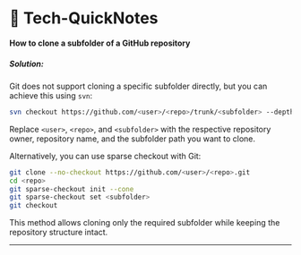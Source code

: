 # 🚀 Tech-QuickNotes

**How to clone a subfolder of a GitHub repository**

##### Solution:
Git does not support cloning a specific subfolder directly, but you can achieve this using `svn`:

```sh
svn checkout https://github.com/<user>/<repo>/trunk/<subfolder> --depth infinity
```

Replace `<user>`, `<repo>`, and `<subfolder>` with the respective repository owner, repository name, and the subfolder path you want to clone.

Alternatively, you can use sparse checkout with Git:

```sh
git clone --no-checkout https://github.com/<user>/<repo>.git
cd <repo>
git sparse-checkout init --cone
git sparse-checkout set <subfolder>
git checkout
```

This method allows cloning only the required subfolder while keeping the repository structure intact.

---
